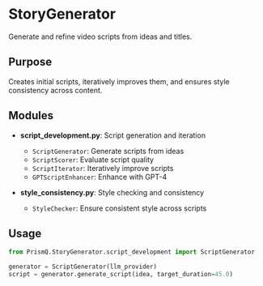 # StoryGenerator

Generate and refine video scripts from ideas and titles.

## Purpose

Creates initial scripts, iteratively improves them, and ensures style consistency across content.

## Modules

- **script_development.py**: Script generation and iteration
  - `ScriptGenerator`: Generate scripts from ideas
  - `ScriptScorer`: Evaluate script quality
  - `ScriptIterator`: Iteratively improve scripts
  - `GPTScriptEnhancer`: Enhance with GPT-4

- **style_consistency.py**: Style checking and consistency
  - `StyleChecker`: Ensure consistent style across scripts

## Usage

```python
from PrismQ.StoryGenerator.script_development import ScriptGenerator

generator = ScriptGenerator(llm_provider)
script = generator.generate_script(idea, target_duration=45.0)
```
